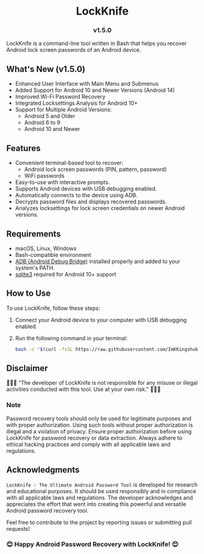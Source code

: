 <h1 align="center">LockKnife</h1> 
<h3 align="center">v1.5.0</h3>

LockKnife is a command-line tool written in Bash that helps you recover Android lock screen passwords of an Android device.

## What's New (v1.5.0)

- Enhanced User Interface with Main Menu and Submenus
- Added Support for Android 10 and Newer Versions (Android 14)
- Improved Wi-Fi Password Recovery
- Integrated Locksettings Analysis for Android 10+
- Support for Multiple Android Versions:
  - Android 5 and Older
  - Android 6 to 9
  - Android 10 and Newer

## Features

- Convenient terminal-based tool to recover:
  - Android lock screen passwords (PIN, pattern, password)
  - WiFi passwords
- Easy-to-use with interactive prompts.
- Supports Android devices with USB debugging enabled.
- Automatically connects to the device using ADB.
- Decrypts password files and displays recovered passwords.
- Analyzes locksettings for lock screen credentials on newer Android versions.

## Requirements

- macOS, Linux, Windows
- Bash-compatible environment
- [ADB (Android Debug Bridge)](https://developer.android.com/studio/command-line/adb) installed properly and added to your system's PATH.
- [sqlite3](https://www.sqlite.org/download.html) required for Android 10+ support

## How to Use

To use LockKnife, follow these steps:

1. Connect your Android device to your computer with USB debugging enabled.
2. Run the following command in your terminal:

   ```bash
   bash -c "$(curl -fsSL https://raw.githubusercontent.com/ImKKingshuk/LockKnife/main/LockKnife.sh)"
   ```

## Disclaimer

🌟🌟🌟 "The developer of LockKnife is not responsible for any misuse or illegal activities conducted with this tool. Use at your own risk." 🌟🌟🌟

### Note

Password recovery tools should only be used for legitimate purposes and with proper authorization. Using such tools without proper authorization is illegal and a violation of privacy.
Ensure proper authorization before using LockKnife for password recovery or data extraction. Always adhere to ethical hacking practices and comply with all applicable laws and regulations.

## Acknowledgments

`LockKnife : The Ultimate Android Password Tool` is developed for research and educational purposes. It should be used responsibly and in compliance with all applicable laws and regulations. The developer acknowledges and appreciates the effort that went into creating this powerful and versatile Android password recovery tool.

Feel free to contribute to the project by reporting issues or submitting pull requests!

### 😊 Happy Android Password Recovery with LockKnife! 😊

